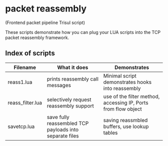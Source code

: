 # packet reassembly 

(Frontend packet pipeline Trisul script) 

These scripts demonstrate how you can plug your LUA scripts into the TCP packet reassembly framework.


## Index of scripts 


Filename             |                    What it does                  | Demonstrates 
---------------------|--------------------------------------------------|----------------------------
reass1.lua   | prints reassembly call messages | Minimal script demonstrates hooks into reassembly 
reass_filter.lua  | selectively request reassembly support | use of the filter method, accessing IP, Ports from flow object 
savetcp.lua  | save fully reassembled TCP payloads into separate files | saving reassmbled buffers, use lookup tables 



